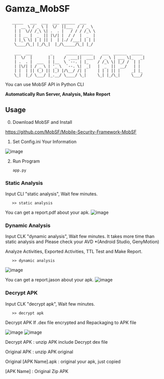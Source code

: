 # Gamza_MobSF

       _____   ___  ___  ___ ______  ___  
        |  __ \ / _ \ |  \/  ||___  / / _ \ 
        | |  \// /_\ \| .  . |   / / / /_\ \
        | | __ |  _  || |\/| |  / /  |  _  |
        | |_\ \| | | || |  | |./ /___| | | |
        \____/\_| |_/\_|  |_/\_____/\_| |_/
                                    
        ___  ___        _      _____ ______    ___  ______  _____ 
        |  \/  |       | |    /  ___||  ___|  / _ \ | ___ \|_   _|
        | .  . |  ___  | |__  \ `--. | |_    / /_\ \| |_/ /  | |  
        | |\/| | / _ \ | '_ \  `--. \|  _|   |  _  ||  __/   | |  
        | |  | || (_) || |_) |/\__/ /| |     | | | || |     _| |_ 
        \_|  |_/ \___/ |_.__/ \____/ \_|     \_| |_/\_|     \___/ 


You can use MobSF API in Python CLI

**Automatically Run Server, Analysis, Make Report**

## Usage
0. Download MobSF and Install

https://github.com/MobSF/Mobile-Security-Framework-MobSF

1. Set Config.ini Your Information
   
  ![image](https://github.com/no-1-of-gamza/Gamza_MobSF/assets/68416184/4a7c0169-2f0b-4b5d-b60c-d2dee73f3ff5)


2. Run Program

       app.py

### Static Analysis

Input CLI "static analysis", Wait few minutes.

       >> static analysis

You can get a report.pdf about your apk.
![image](https://github.com/no-1-of-gamza/Gamza_MobSF/assets/68416184/1a2c1c62-4959-488e-9101-4ae26a10bd15)

### Dynamic Analysis

Input CLK "dynamic analysis", Wait few minutes.
It takes more time than static analysis and Please check your AVD *(Android Studio, GenyMotion)

Analyze Activities, Exported Activities, TTL Test and Make Report.

       >> dynamic analysis
![image](https://github.com/no-1-of-gamza/Gamza_MobSF/assets/68416184/ca164902-e08e-4891-8adc-a3aaecedeb70)

You can get a report.jason about your apk.
![image](https://github.com/no-1-of-gamza/Gamza_MobSF/assets/68416184/6e032a2d-602c-41c4-b139-fea161f62883)

### Decrypt APK

Input CLK "decrypt apk", Wait few minutes.

       >> decrypt apk

Decrypt APK If .dex file encrypted and Repackaging to APK file

![image](https://github.com/no-1-of-gamza/Gamza_MobSF/assets/68416184/be562e86-98cb-465d-8253-74ccdc9e581b)
![image](https://github.com/no-1-of-gamza/Gamza_MobSF/assets/68416184/72be5b18-6e6b-485d-8c0f-c147348c61a3)

Decrypt APK : unzip APK include Decrypt dex file 

Original APK : unzip APK original

Original [APK Name].apk : original your apk, just copied

[APK Name] : Original Zip APK
